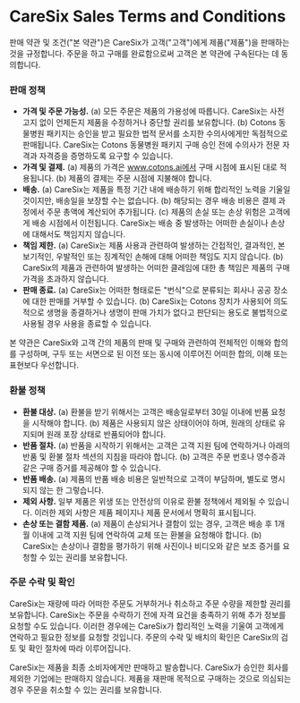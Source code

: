 # CareSix Sales Terms and Conditions
판매 약관 및 조건("본 약관")은 CareSix가 고객("고객")에게 제품("제품")을 판매하는 것을 규정합니다. 주문을 하고 구매를 완료함으로써 고객은 본 약관에 구속된다는 데 동의합니다.

### 판매 정책
* **가격 및 주문 가능성.** (a) 모든 주문은 제품의 가용성에 따릅니다. CareSix는 사전 고지 없이 언제든지 제품을 수정하거나 중단할 권리를 보유합니다. (b) Cotons 동물병원 패키지는 승인을 받고 필요한 법적 문서를 소지한 수의사에게만 독점적으로 판매됩니다. CareSix는 Cotons 동물병원 패키지 구매 승인 전에 수의사가 전문 자격과 자격증을 증명하도록 요구할 수 있습니다.
* **가격 및 결제.** (a) 제품의 가격은 www.cotons.ai에서 구매 시점에 표시된 대로 적용됩니다. (b) 제품의 결제는 주문 시점에 지불해야 합니다.
* **배송.** (a) CareSix는 제품을 특정 기간 내에 배송하기 위해 합리적인 노력을 기울일 것이지만, 배송일을 보장할 수는 없습니다. (b) 해당되는 경우 배송 비용은 결제 과정에서 주문 총액에 계산되어 추가됩니다. (c) 제품의 손실 또는 손상 위험은 고객에게 배송 시점에서 이전됩니다. CareSix는 배송 중 발생하는 어떠한 손실이나 손상에 대해서도 책임지지 않습니다.
* **책임 제한.** (a) CareSix는 제품 사용과 관련하여 발생하는 간접적인, 결과적인, 본보기적인, 우발적인 또는 징계적인 손해에 대해 어떠한 책임도 지지 않습니다. (b) CareSix의 제품과 관련하여 발생하는 어떠한 클레임에 대한 총 책임은 제품의 구매 가격을 초과하지 않습니다.
* **판매 종료.** (a) CareSix는 어떠한 형태로든 "번식"으로 분류되는 회사나 공공 장소에 대한 판매를 거부할 수 있습니다. (b) CareSix는 Cotons 장치가 사용되어 의도적으로 생명을 종결하거나 생명이 판매 가치가 없다고 판단되는 용도로 불법적으로 사용될 경우 사용을 종료할 수 있습니다.

본 약관은 CareSix와 고객 간의 제품의 판매 및 구매와 관련하여 전체적인 이해와 합의를 구성하며, 구두 또는 서면으로 된 이전 또는 동시에 이루어진 어떠한 합의, 이해 또는 표현보다 우선합니다.


### 환불 정책
* **환불 대상.** (a) 환불을 받기 위해서는 고객은 배송일로부터 30일 이내에 반품 요청을 시작해야 합니다. (b) 제품은 사용되지 않은 상태이어야 하며, 원래의 상태로 유지되며 원래 포장 상태로 반품되어야 합니다.
* **반품 절차.** (a) 반품을 시작하기 위해서는 고객은 고객 지원 팀에 연락하거나 아래의 반품 및 환불 절차 섹션의 지침을 따라야 합니다. (b) 고객은 주문 번호나 영수증과 같은 구매 증거를 제공해야 할 수 있습니다.
* **반품 배송.** (a) 제품의 반품 배송 비용은 일반적으로 고객이 부담하며, 별도로 명시되지 않는 한 그렇습니다.
* **제외 사항.** 일부 제품은 위생 또는 안전상의 이유로 환불 정책에서 제외될 수 있습니다. 이러한 제외 사항은 제품 페이지나 제품 문서에서 명확히 표시됩니다.
* **손상 또는 결함 제품.** (a) 제품이 손상되거나 결함이 있는 경우, 고객은 배송 후 1개월 이내에 고객 지원 팀에 연락하여 교체 또는 환불을 요청해야 합니다. (b) CareSix는 손상이나 결함을 평가하기 위해 사진이나 비디오와 같은 보조 증거를 요청할 수 있는 권리를 보유합니다.


### 주문 수락 및 확인
CareSix는 재량에 따라 어떠한 주문도 거부하거나 취소하고 주문 수량을 제한할 권리를 보유합니다. CareSix는 주문을 수락하기 전에 자격 요건을 충족하기 위해 추가 정보를 요청할 수도 있습니다. 이러한 경우에는 CareSix가 합리적인 노력을 기울여 고객에게 연락하고 필요한 정보를 요청할 것입니다. 주문의 수락 및 배치의 확인은 CareSix의 검토 및 확인 절차에 따라 이루어집니다.

CareSix는 제품을 최종 소비자에게만 판매하고 발송합니다. CareSix가 승인한 회사를 제외한 기업에는 판매하지 않습니다. 제품을 재판매 목적으로 구매하는 것으로 의심되는 경우 주문을 취소할 수 있는 권리를 보유합니다.

